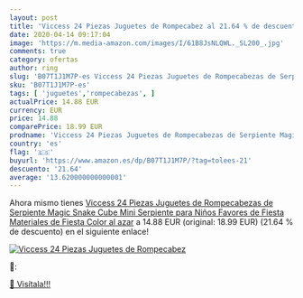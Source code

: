 ```yaml
---
layout: post
title: 'Viccess 24 Piezas Juguetes de Rompecabez al 21.64 % de descuento'
date: 2020-04-14 09:17:04
image: 'https://m.media-amazon.com/images/I/61B8JsNLQWL._SL200_.jpg'
comments: true
category: ofertas
author: ring
slug: 'B07T1J1M7P-es Viccess 24 Piezas Juguetes de Rompecabezas de Serpiente...'
sku: 'B07T1J1M7P-es'
tags: [ 'juguetes','rompecabezas', ]
actualPrice: 14.88 EUR
currency: EUR
price: 14.88
comparePrice: 18.99 EUR
prodname: 'Viccess 24 Piezas Juguetes de Rompecabezas de Serpiente Magic Snake Cube Mini Serpiente para Niños  Favores de Fiesta Materiales de Fiesta Color al azar'
country: 'es'
flag: '🇪🇸'
buyurl: 'https://www.amazon.es/dp/B07T1J1M7P/?tag=tolees-21'
descuento: '21.64'
average: '13.620000000000001'
---
```


Ahora mismo tienes [Viccess 24 Piezas Juguetes de Rompecabezas de Serpiente Magic Snake Cube Mini Serpiente para Niños  Favores de Fiesta Materiales de Fiesta Color al azar](https://www.amazon.es/dp/B07T1J1M7P/?tag=tolees-21) a 14.88 EUR (original: 18.99 EUR) (21.64 %  de descuento) en el siguiente enlace!

[![Viccess 24 Piezas Juguetes de Rompecabez](https://m.media-amazon.com/images/I/61B8JsNLQWL._SL200_.jpg)](https://www.amazon.es/dp/B07T1J1M7P/?tag=tolees-21)

🔎:


[🛒 Visítala!!!](https://www.amazon.es/dp/B07T1J1M7P/?tag=tolees-21)
